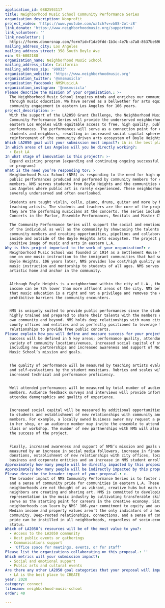 ```yaml
---
application_id: 0882593117
title: Neighborhood Music School Community Performance Series
organization_description: Nonprofit
project_video: 'https://www.youtube.com/watch?v=vbGS-2ot-z8'
link_donate: 'https://www.neighborhoodmusic.org/supportnms'
link_volunteer: ''
link_newsletter: |
  https://forms.donorsnap.com/form?id=f1da9fdd-1b3c-4e7b-a7a8-8637be690219
mailing_address_city: Los Angeles
mailing_address_street: 358 South Boyle Ave
ein: 95-6002180
organization_name: Neighborhood Music School
mailing_address_state: California
mailing_address_zip: '90033'
organization_website: 'https://www.neighborhoodmusic.org'
organization_twitter: '@nmsmusicla'
organization_facebook: NMSMusicLA
organization_instagram: '@nmsmusicla'
Please describe the mission of your organization.: >-
  The Neighborhood Music School inspires minds and enriches our community
  through music education. We have served as a bellwether for arts equity and
  community engagement in eastern Los Angeles for 106 years.
project_description: >-
  With the support of the LA2050 Grant Challenge, the Neighborhood Music School
  Community Performance Series will provide the underserved neighborhoods of
  eastern Los Angeles with equitable access to free, high quality, public
  performances. The performances will serve as a connection point for our
  students and neighbors, resulting in increased social capital spheres and
  reinforcement of the community driven arts ecosystem of Boyle Heights. 
Which LA2050 goal will your submission most impact?: LA is the best place to CONNECT
In which areas of Los Angeles will you be directly working?:
  - East LA
In what stage of innovation is this project?: >-
  Expand existing program (expanding and continuing ongoing successful projects
  or programs)
What is the need you’re responding to?: >
  Neighborhood Music School (NMS) is responding to the need for high quality
  public performances produced and performed by community members for community
  members. NMS serves students from Boyle Heights and the communities of eastern
  Los Angeles where public art is rarely experienced. These neighborhoods are
  severely underserved and often overlooked. 

  Students are taught violin, cello, piano, drums, guitar and more by NMS
  teaching artists. The students and teachers are the core of the project as
  they are the performing musicians at the concerts. The series includes
  Concerts in the Parlor, Ensemble Performances, Recitals and Master Classes. 

  The Community Performance Series will support the social and emotional health
  of the individual as well as the community by showcasing the talents of
  community members and creating opportunities, pipelines and collaborations
  inside and outside of the Boyle Heights arts ecosystem. The project promotes a
  positive image of music and arts in eastern L.A.
Why is this project important to the work of your organization?: >
  Neighborhood Music School was founded in 1914 as a Settlement House to teach
  one on one music instruction to the immigrant communities that had settled in
  Boyle Heights. 106 years later, NMS provides low cost/high quality one on one
  music instruction and mentorship to students of all ages. NMS serves as an
  artistic home and anchor in the community. 


  Although Boyle Heights is a neighborhood within the city of L.A., the median
  income can be 73% lower than more affluent areas of the city. NMS believes
  that music education is a right and not a privilege and removes the cost
  prohibitive barriers the community encounters. 


  NMS is uniquely suited to provide public performances since the students are
  highly trained and prepared to share their talents with the members of their
  own community and beyond. NMS holds deep relationships with many city and
  county offices and entities and is perfectly positioned to leverage those
  relationships to provide free public concerts. 
Please explain how you will define and measure success for your project.: >-
  Success will be defined in 5 key areas; performance quality, attendance,
  variety of community locations/venues, increased social capital of students
  including new partnerships and increased awareness and support of Neighborhood
  Music School’s mission and goals. 


  The quality of performance will be measured by teaching artists evaluations
  and self-evaluations by the student musicians. Rubrics and scales will measure
  increased technical and performance proficiency.


  Well attended performances will be measured by total number of audience
  members. Audience feedback surveys and interviews will provide information on
  attendee demographics and quality of experience.


  Increased social capital will be measured by additional opportunities offered
  to students and establishment of new relationships with community and audience
  members. For example, a locally owned business owner may request a performance
  in her shop, or an audience member may invite the ensemble to attend a master
  class or workshop. The number of new partnerships with NMS will also measure
  the success of the project.


  Finally, increased awareness and support of NMS’s mission and goals will be
  measured by an increase in social media followers, increase in financial
  donations, establishment of new relationships with city offices, local
  business and corporate entities and an increase in NMS student enrollment.
Approximately how many people will be directly impacted by this proposal?: '375'
Approximately how many people will be indirectly impacted by this proposal?: '4000'
Please describe the broader impact of your proposal.: >-
  The broader impact of NMS Community Performance Series is to foster autonomy
  and a sense of community pride for communities in eastern L.A. These
  neighborhoods are not thought of as vibrant, creative hubs but each day
  neighbors are creating and sharing art. NMS is committed to developing Latinx
  representation in the music industry by cultivating transferable skills and
  serve as the starting point for careers in the creative economy. Similar
  neighborhoods can learn by NMS’ 106-year commitment to equity and access.
  Median income and property values aren’t the only indicators of a healthy
  community. Deep-rooted relationships, connections, and a sense of community
  pride can be instilled in all neighborhoods, regardless of socio-economic
  status.
Which of LA2050’s resources will be of the most value to you?:
  - Access to the LA2050 community
  - Host public events or gatherings
  - Communications support
  - 'Office space for meetings, events, or for staff'
Please list the organizations collaborating on this proposal.: ''
Which metrics will your submission impact?:
  - Social and emotional support
  - Public arts and cultural events
Are there any other LA2050 goal categories that your proposal will impact?:
  - LA is the best place to CREATE
year: 2020
category: connect
filename: neighborhood-music-school
order: 40

---
```

